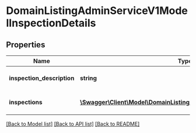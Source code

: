 # DomainListingAdminServiceV1ModelInspectionDetails

## Properties
Name | Type | Description | Notes
------------ | ------------- | ------------- | -------------
**inspection_description** | **string** | Free text field for inspections | [optional] 
**inspections** | [**\Swagger\Client\Model\DomainListingAdminServiceV1ModelInspection[]**](DomainListingAdminServiceV1ModelInspection.md) | Inspection times of the listing | [optional] 

[[Back to Model list]](../../README.md#documentation-for-models) [[Back to API list]](../../README.md#documentation-for-api-endpoints) [[Back to README]](../../README.md)

